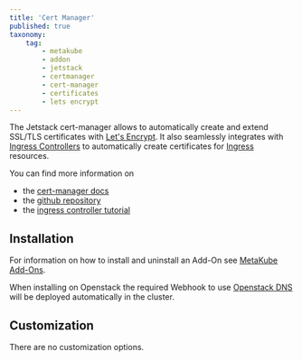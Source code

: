 ```yaml
---
title: 'Cert Manager'
published: true
taxonomy:
    tag:
        - metakube
        - addon
        - jetstack
        - certmanager
        - cert-manager
        - certificates
        - lets encrypt
---
```


The Jetstack cert-manager allows to automatically create and extend SSL/TLS certificates with [Let's Encrypt](https://letsencrypt.org). It also seamlessly integrates with [Ingress Controllers](../01.metakube-ingress/default.en.md) to automatically create certificates for [Ingress](https://kubernetes.io/docs/concepts/services-networking/ingress/) resources.

You can find more information on

* the [cert-manager docs](https://docs.cert-manager.io/en/latest/)
* the [github repository](https://github.com/jetstack/cert-manager)
* the [ingress controller tutorial](../../04.tutorials/15.create-an-ingress-controller/default.en.md)

## Installation

For information on how to install and uninstall an Add-On see [MetaKube Add-Ons](../default.en.md).

When installing on Openstack the required Webhook to use [Openstack DNS](https://docs.syseleven.de/syseleven-stack/en/reference/dns) will be deployed automatically in the cluster.

## Customization

There are no customization options.
